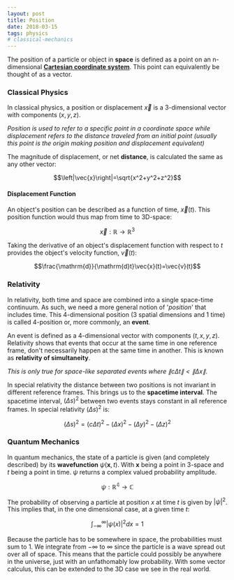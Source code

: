 ```yaml
---
layout: post
title: Position
date: 2018-03-15
tags: physics
# classical-mechanics
---
```

The position of a particle or object in **space** is defined as a point on an n-dimensional [**Cartesian coordinate system**](/cartesian-product/#coordinates). This point can equivalently be thought of as a vector.

### Classical Physics
In classical physics, a position or displacement $\vec{x}$ is a 3-dimensional vector with components $\left(x,y,z\right)$.

*Position is used to refer to a specific point in a coordinate space while displacement refers to the distance traveled from an initial point (usually this point is the origin making position and displacement equivalent)*

The magnitude of displacement, or net **distance**, is calculated the same as any other vector:

$$\left|\vec{x}\right|=\sqrt{x^2+y^2+z^2}$$

<!--more-->

#### Displacement Function
An object's position can be described as a function of time, $\vec{x}(t)$. This position function would thus map from time to 3D-space:

$$\vec{x}:\mathbb{R}\rightarrow \mathbb{R}^3$$

Taking the derivative of an object's displacement function with respect to $t$ provides the object's velocity function, $\vec{v}(t)$:

$$\frac{\mathrm{d}}{\mathrm{d}t}\vec{x}(t)=\vec{v}(t)$$

<!-- Click [here]() for a list of the repeated time derivatives of displacement. -->

### Relativity
In relativity, both time and space are combined into a single space-time continuum. As such, we need a more general notion of '*position*' that includes time. This 4-dimensional position (3 spatial dimensions and 1 time) is called 4-position or, more commonly, an **event**.

An event is defined as a 4-dimensional vector with components $\left(t,x,y,z\right)$. Relativity shows that events that occur at the same time in one reference frame, don't necessarily happen at the same time in another. This is known as **relativity of simultaneity**.

*This is only true for space-like separated events where $\|c\Delta t\| \lt \|\Delta x\|$*.

In special relativity the distance between two positions is not invariant in different reference frames. This brings us to the **spacetime interval**. The spacetime interval, $(\Delta s)^2$ between two events stays constant in all reference frames. In special relativity $(\Delta s)^2$ is:

$$(\Delta s)^2=(c\Delta t)^2-(\Delta x)^2-(\Delta y)^2-(\Delta z)^2$$

### Quantum Mechanics
In quantum mechanics, the state of a particle is given (and completely described) by its **wavefunction** $\psi(\mathbf{x}, t)$. With $\mathbf{x}$ being a point in 3-space and $t$ being a point in time. $\psi$ returns a complex valued probability amplitude.

$$\psi:\mathbb{R^4}\rightarrow \mathbb{C}$$

The probability of observing a particle at position $x$ at time $t$ is given by $\left \vert \psi \right \vert^2$. This implies that, in the one dimensional case, at a given time $t$:

$$\int_{-\infty}^{\infty}\left | \psi(x) \right |^2 dx=1$$

Because the particle has to be somewhere in space, the probabilities must sum to 1. We integrate from $-\infty$ to $\infty$ since the particle is a wave spread out over all of space. This means that the particle could possibly be anywhere in the universe, just with an unfathomably low probability. With some vector calculus, this can be extended to the 3D case we see in the real world.

